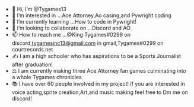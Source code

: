 - 👋 Hi, I’m @Tygames13
- 👀 I’m interested in ...Ace Attorney,Ao casing,and Pywright coding
- 🌱 I’m currently learning ...How to code in Pywright!
- 💞️ I’m looking to collaborate on ...Discord and AO.
- 📫 How to reach me ...@King Tygames#0299 on discord,tygamesinc13@gmail.com in gmail,Tygames#0299 on courtrecords.net
- ✍️ I am a high schooler who has aspirations to be a Sports Journalist after graduation!
- ⚖️ I am currently making three Ace Attorney fan games culminating into a whole Tygames chronicles
- 📚 I have over 60 people involved in my project!
If you are interested in voice acting,sprite creation,Art,and music making feel free to Dm me on discord!
<!---
Tygames13/Tygames13 is a ✨ special ✨ repository because its `README.md` (this file) appears on your GitHub profile.
You can click the Preview link to take a look at your changes.
--->
